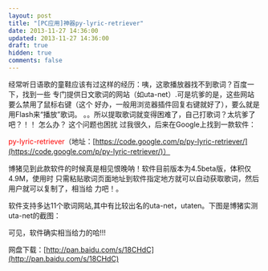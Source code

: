 ```yaml
---
layout: post
title: "[PC应用]神器py-lyric-retriever"
date: 2013-11-27 14:36:00
updated: 2013-11-27 14:36:00
draft: true
hidden: true
comments: false
---
```


经常听日语歌的童鞋应该有过这样的经历：咦，这歌播放器找不到歌词？百度一下，找到一些
专门提供日文歌词的网站（如uta-net）.可是坑爹的是，这些网站要么禁用了鼠标右键（这个
好办，一般用浏览器插件回复右键就好了），要么就是用Flash来&ldquo;播放&rdquo;歌词。
。。所以提取歌词就变得困难了，自己打歌词？太坑爹了吧？！！ 怎么办？ 这个问题也困扰
过我很久，后来在Google上找到一款软件：

<!--more-->

<span style="color:#f00;">py-lyric-retriever</span>（地址：[https://code.google.com/p/py-lyric-retriever/](https://code.google.com/p/py-lyric-retriever/)）

博猪见到此款软件的时候真是相见恨晚呐！软件目前版本为4.5beta版，体积仅4.9M，使用时
只需粘贴歌词页面地址到软件指定地方就可以自动获取歌词，然后用户就可以复制了，相当给
力吧！。

软件支持多达11个歌词网站,其中有比较出名的uta-net，utaten。下图是博猪实测uta-net的截图：

可见，软件确实相当给力的哈!!!

网盘下载：[http://pan.baidu.com/s/18CHdC](http://pan.baidu.com/s/18CHdC)
